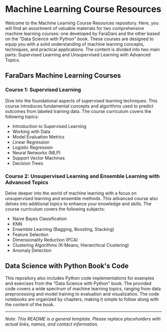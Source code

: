 # Machine Learning Course Resources

Welcome to the Machine Learning Course Resources repository. Here, you will find an assortment of valuable materials for two comprehensive machine learning courses: one developed by FaraDars and the other based on the "Data Science with Python" book. These courses are designed to equip you with a solid understanding of machine learning concepts, techniques, and practical applications. The content is divided into two main parts: Supervised Learning and Unsupervised Learning with Advanced Topics.

## FaraDars Machine Learning Courses

### Course 1: Supervised Learning

Dive into the foundational aspects of supervised learning techniques. This course introduces fundamental concepts and algorithms used to predict outcomes from labeled training data. The course curriculum covers the following topics:

- Introduction to Supervised Learning
- Working with Data
- Model Evaluation Metrics
- Linear Regression
- Logistic Regression
- Neural Networks (MLP)
- Support Vector Machines
- Decision Trees 



### Course 2: Unsupervised Learning and Ensemble Learning with Advanced Topics

Delve deeper into the world of machine learning with a focus on unsupervised learning and ensemble methods. This advanced course also delves into additional topics to enhance your knowledge and skills. The course curriculum covers the following subjects:
 
- Naive Bayes Classification
- KNN
- Ensemble Learning (Bagging, Boosting, Stacking)
- Feature Selection
- Dimensionality Reduction (PCA)
- Clustering Algorithms (K-Means, Hierarchical Clustering)
- Anomaly Detection


## Data Science with Python Book's Code

This repository also includes Python code implementations for examples and exercises from the "Data Science with Python" book. The provided code covers a wide spectrum of machine learning topics, ranging from data preprocessing and model training to evaluation and visualization. The code notebooks are organized by chapters, making it simple to follow along with the content of the book.

---

*Note: This README is a general template. Please replace placeholders with actual links, names, and contact information.*
